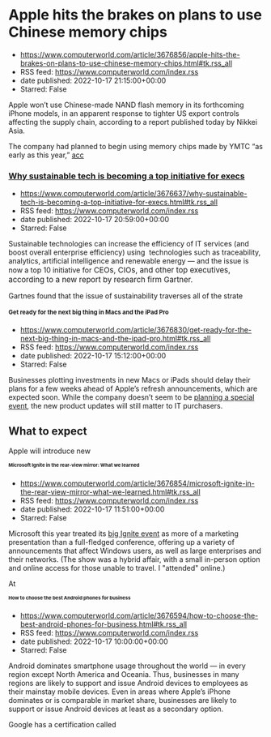 # Apple hits the brakes on plans to use Chinese memory chips
 - https://www.computerworld.com/article/3676856/apple-hits-the-brakes-on-plans-to-use-chinese-memory-chips.html#tk.rss_all
 - RSS feed: https://www.computerworld.com/index.rss
 - date published: 2022-10-17 21:15:00+00:00
 - Starred: False

<article>
	<section class="page">
<p>Apple won’t use Chinese-made NAND flash memory in its forthcoming iPhone models, in an apparent response to tighter US export controls affecting the supply chain, according to a report published today by Nikkei Asia.</p><p>The company had planned to begin using memory chips made by YMTC “as early as this year,” <a href="https://asia.nikkei.com/Business/Tech/Semiconductors/Apple-freezes-plan-to-use-China-s-YMTC-chips-amid-political-pressure" rel="nofollow">acc

# Why sustainable tech is becoming a top initiative for execs
 - https://www.computerworld.com/article/3676637/why-sustainable-tech-is-becoming-a-top-initiative-for-execs.html#tk.rss_all
 - RSS feed: https://www.computerworld.com/index.rss
 - date published: 2022-10-17 20:59:00+00:00
 - Starred: False

<article>
	<section class="page">
<p>Sustainable technologies can increase the efficiency of IT services (and boost overall enterprise efficiency) using  technologies such as traceability, analytics, artificial intelligence and renewable energy — and the issue is now a top 10 initiative for<span style="font-size: 15px;"> CEOs, CIOs, and other top executives, according to a new report by research firm Gartner.</span></p><p>Gartnes found that the issue of sustainability traverses all of the strate

# Get ready for the next big thing in Macs and the iPad Pro
 - https://www.computerworld.com/article/3676830/get-ready-for-the-next-big-thing-in-macs-and-the-ipad-pro.html#tk.rss_all
 - RSS feed: https://www.computerworld.com/index.rss
 - date published: 2022-10-17 15:12:00+00:00
 - Starred: False

<article>
	<section class="page">
<p>Businesses plotting investments in new Macs or iPads should delay their plans for a few weeks ahead of Apple’s refresh announcements, which are expected soon. While the company doesn’t seem to be <a href="https://www.computerworld.com/article/3673668/why-apples-october-event-matters-to-business.html">planning a special event</a>, the new product updates will still matter to IT purchasers.</p><h2><strong>What to expect</strong></h2>
<p>Apple will introduce new

# Microsoft Ignite in the rear-view mirror: What we learned
 - https://www.computerworld.com/article/3676854/microsoft-ignite-in-the-rear-view-mirror-what-we-learned.html#tk.rss_all
 - RSS feed: https://www.computerworld.com/index.rss
 - date published: 2022-10-17 11:51:00+00:00
 - Starred: False

<article>
	<section class="page">
<p>Microsoft this year treated its <a href="https://ignite.microsoft.com/en-US/home" rel="noopener nofollow" target="_blank">big Ignite event</a> as more of a marketing presentation than a full-fledged conference, offering up a variety of announcements that affect Windows users, as well as large enterprises and their networks. (The show was a hybrid affair, with a small in-person option and online access for those unable to travel. I "attended" online.)</p><p>At

# How to choose the best Android phones for business
 - https://www.computerworld.com/article/3676594/how-to-choose-the-best-android-phones-for-business.html#tk.rss_all
 - RSS feed: https://www.computerworld.com/index.rss
 - date published: 2022-10-17 10:00:00+00:00
 - Starred: False

<article>
	<section class="page">
<p>Android dominates smartphone usage throughout the world — in every region except North America and Oceania. Thus, businesses in many regions are likely to support and issue Android devices to employees as their mainstay mobile devices. Even in areas where Apple’s iPhone dominates or is comparable in market share, businesses are likely to support or issue Android devices at least as a secondary option.</p><p>Google has a certification called <a href="https://a
